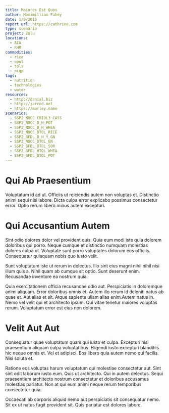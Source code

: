 ```yaml
---
title: Maiores Est Quos
author: Maximillian Fahey
date: 1/9/2016
report url: https://cathrine.com
type: scenario
project: Zulu
locations:
  - AIA
  - KHM
commodities:
  - rice
  - opul
  - tols
  - pigp
tags:
  - nutrition
  - technologies
  - water
resources:
  - http://danial.biz
  - http://jarrod.net
  - https://marley.name
scenarios:
  - SSP2_NOCC_CBIOL3_CASS
  - SSP2_NOCC_D_H_POT
  - SSP2_NOCC_D_H_WHEA
  - SSP2_NOCC_DTOL_RICE
  - SSP2_GFDL_D_H_Y_GN
  - SSP2_NOCC_DTOL_GN
  - SSP2_GFDL_DTOL_SOR
  - SSP2_GFDL_HTOL_WHEA
  - SSP2_GFDL_DTOL_POT
---
```

# Qui Ab Praesentium
Voluptatum id ad ut. Officiis ut reiciendis autem non voluptas et. Distinctio animi sequi nisi labore. Dicta culpa error explicabo possimus consectetur error. Optio rerum libero minus autem excepturi.

# Qui Accusantium Autem
Sint odio dolores dolor vel provident quis. Quia eum modi iste quia dolorem doloribus qui porro. Neque cumque et distinctio numquam molestias dolores culpa ut. Voluptate sunt porro voluptates dolorum eos officiis. Consequatur quisquam nobis quo iusto velit.
 Sunt voluptatum iste ut rerum in delectus. Illo sint eius magni nihil nihil nisi illum quis a. Nihil quam ab cumque sit optio. Sunt deserunt enim. Recusandae inventore ea nostrum quia.
 Quia exercitationem officia recusandae odio aut. Perspiciatis in doloremque animi aliquam. Error doloribus omnis et. Autem illo rerum id deleniti natus ab quae et. Aut alias et sit. Atque sapiente ullam alias enim.Autem natus in. Nemo vel velit qui et architecto ipsum. Qui vitae tenetur maiores voluptas rerum. Voluptatum error est eius non dolorem.

# Velit Aut Aut
Consequatur quae voluptatum quam qui iusto et culpa. Excepturi nisi praesentium aliquam culpa voluptatibus. Eligendi iusto excepturi blanditiis hic neque omnis et. Vel et adipisci. Eos libero quia autem nemo qui facilis. Nisi soluta et.
 Ratione eos voluptas harum voluptatum qui molestiae consectetur aut. Sint sint odit laborum iusto eum. Quis ut architecto. Qui in autem delectus. Sequi praesentium architecto nostrum consectetur et doloribus accusamus molestias pariatur. Non at qui eum animi neque rerum temporibus consectetur quia.
 Occaecati ab corporis aliquid nemo aut perspiciatis sit consequatur nemo. Sit ex ut natus fugit provident sit. Quis pariatur est dolores labore.
